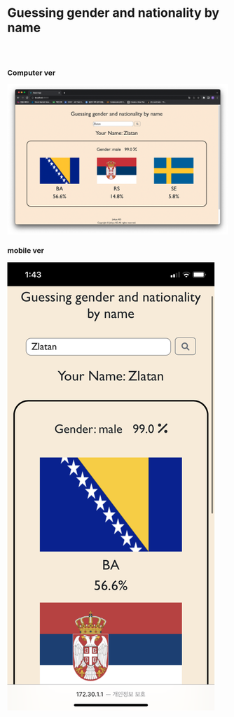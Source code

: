 <h1>Guessing gender and nationality by name</h1>

<br/><br/>
<h3>Computer ver</h3>
<img src ="public/com.png"/>
<h3>mobile ver</h3>
<img src ='public/mobile.PNG'/>

